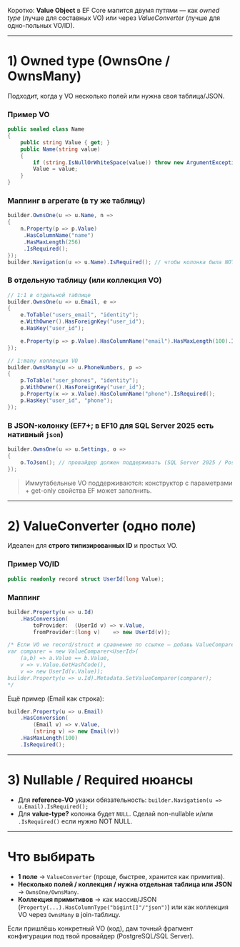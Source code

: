 Коротко: **Value Object** в EF Core мапится двумя путями — как *owned type* (лучше для составных VO) или через *ValueConverter* (лучше для одно-польных VO/ID).

---

# 1) Owned type (OwnsOne / OwnsMany)

Подходит, когда у VO несколько полей или нужна своя таблица/JSON.

### Пример VO

```csharp
public sealed class Name
{
    public string Value { get; }
    public Name(string value)
    {
        if (string.IsNullOrWhiteSpace(value)) throw new ArgumentException("Name required");
        Value = value;
    }
}
```

### Маппинг в агрегате (в ту же таблицу)

```csharp
builder.OwnsOne(u => u.Name, n =>
{
    n.Property(p => p.Value)
     .HasColumnName("name")
     .HasMaxLength(256)
     .IsRequired();
});
builder.Navigation(u => u.Name).IsRequired(); // чтобы колонка была NOT NULL
```

### В отдельную таблицу (или коллекция VO)

```csharp
// 1:1 в отдельной таблице
builder.OwnsOne(u => u.Email, e =>
{
    e.ToTable("users_email", "identity");
    e.WithOwner().HasForeignKey("user_id");
    e.HasKey("user_id");

    e.Property(p => p.Value).HasColumnName("email").HasMaxLength(100).IsRequired();
});

// 1:many коллекция VO
builder.OwnsMany(u => u.PhoneNumbers, p =>
{
    p.ToTable("user_phones", "identity");
    p.WithOwner().HasForeignKey("user_id");
    p.Property(x => x.Value).HasColumnName("phone").IsRequired();
    p.HasKey("user_id", "phone");
});
```

### В JSON-колонку (EF7+; в EF10 для SQL Server 2025 есть нативный `json`)

```csharp
builder.OwnsOne(u => u.Settings, o =>
{
    o.ToJson(); // провайдер должен поддерживать (SQL Server 2025 / PostgreSQL Npgsql)
});
```

> Иммутабельные VO поддерживаются: конструктор с параметрами + get-only свойства EF может заполнить.

---

# 2) ValueConverter (одно поле)

Идеален для **строго типизированных ID** и простых VO.

### Пример VO/ID

```csharp
public readonly record struct UserId(long Value);
```

### Маппинг

```csharp
builder.Property(u => u.Id)
    .HasConversion(
        toProvider:  (UserId v) => v.Value,
        fromProvider:(long v)    => new UserId(v));

/* Если VO не record/struct и сравнение по ссылке — добавь ValueComparer:
var comparer = new ValueComparer<UserId>(
    (a,b) => a.Value == b.Value,
    v => v.Value.GetHashCode(),
    v => new UserId(v.Value));
builder.Property(u => u.Id).Metadata.SetValueComparer(comparer);
*/
```

Ещё пример (Email как строка):

```csharp
builder.Property(u => u.Email)
    .HasConversion(
        (Email v) => v.Value,
        (string v) => new Email(v))
    .HasMaxLength(100)
    .IsRequired();
```

---

# 3) Nullable / Required нюансы

* Для **reference-VO** укажи обязательность:
  `builder.Navigation(u => u.Email).IsRequired();`
* Для **value-type?** колонка будет `NULL`. Сделай non-nullable и/или `.IsRequired()` если нужно NOT NULL.

---

# Что выбирать

* **1 поле** → `ValueConverter` (проще, быстрее, хранится как примитив).
* **Несколько полей / коллекция / нужна отдельная таблица или JSON** → `OwnsOne/OwnsMany`.
* **Коллекция примитивов** → как массив/JSON (`Property(...).HasColumnType("bigint[]"/"json")`) или как коллекция VO через `OwnsMany` в join-таблицу.

Если пришлёшь конкретный VO (код), дам точный фрагмент конфигурации под твой провайдер (PostgreSQL/SQL Server).
